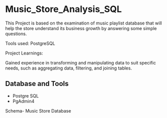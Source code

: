 # Music_Store_Analysis_SQL

This Project is based on the examination of music playlist database that will help the store understand its business growth by answering some simple questions.

Tools used: PostgreSQL

Project Learnings:

Gained experience in transforming and manipulating data to suit specific needs, such as aggregating data, filtering, and joining tables.


## Database and Tools
* Postgre SQL
* PgAdmin4

Schema- Music Store Database  

